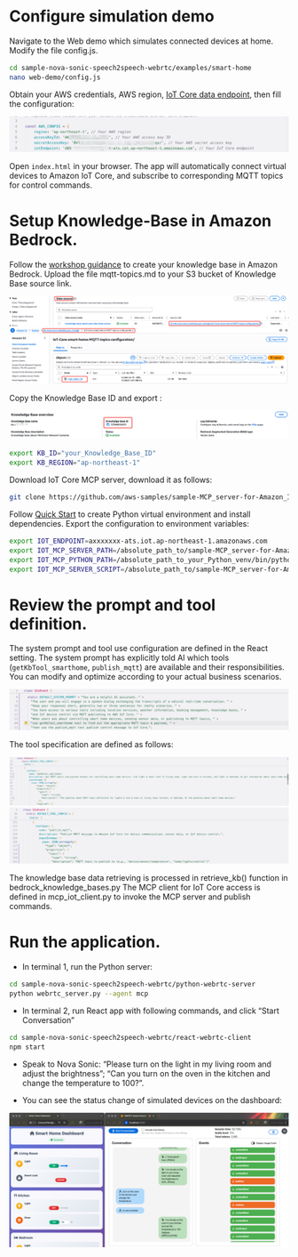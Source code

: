 # Configure simulation demo

Navigate to the Web demo which simulates connected devices at home. Modify the file config.js.
```bash
cd sample-nova-sonic-speech2speech-webrtc/examples/smart-home
nano web-demo/config.js 
```
Obtain your AWS credentials, AWS region, [IoT Core data endpoint](https://docs.aws.amazon.com/cli/latest/reference/iot/describe-endpoint.html), then fill the configuration:

![cofig.js](../../docs/images/config_js.png)

Open `index.html` in your browser. The app will automatically connect virtual devices to Amazon IoT Core, and subscribe to corresponding MQTT topics for control commands.

# Setup Knowledge-Base in Amazon Bedrock.

Follow the [workshop guidance](https://catalog.us-east-1.prod.workshops.aws/workshops/5238419f-1337-4e0f-8cd7-02239486c40d/en-US/02-repeatable-pattern/01-kb-lab) to create your knowledge base in Amazon Bedrock. Upload the file mqtt-topics.md to your S3 bucket of Knowledge Base source link.

![kb-1](../../docs/images/knowledgebase-1.png)
![kb-2](../../docs/images/knowledgebase-2.png)

Copy the Knowledge Base ID and export :

![kb-3](../../docs/images/knowledgebase-3.png)

```bash
export KB_ID="your_Knowledge_Base_ID"
export KB_REGION="ap-northeast-1"
```

Download IoT Core MCP server, download it as follows:
```bash
git clone https://github.com/aws-samples/sample-MCP_server-for-Amazon_IoT_Core.git
```

Follow [Quick Start](https://github.com/aws-samples/sample-MCP_server-for-Amazon_IoT_Core) to create Python virtual environment and install dependencies. Export the configuration to environment variables:
```bash
export IOT_ENDPOINT=axxxxxxx-ats.iot.ap-northeast-1.amazonaws.com
export IOT_MCP_SERVER_PATH=/absolute_path_to/sample-MCP_server-for-Amazon_IoT_Core
export IOT_MCP_PYTHON_PATH=/absolute_path_to_your_Python_venv/bin/python
export IOT_MCP_SERVER_SCRIPT=/absolute_path_to/sample-MCP_server-for-Amazon_IoT_Core/server.py
```

# Review the prompt and tool definition.

The system prompt and tool use configuration are defined in the React setting.
The system prompt has explicitly told AI which tools (`getKbTool_smarthome`, `publish_mqtt`) are available and their responsibilities. You can modify and optimize according to your actual business scenarios.

![prompt-1](../../docs/images/prompt1.png)

The tool specification are defined as follows:

![prompt-2](../../docs/images/prompt2.png)
![prompt-3](../../docs/images/prompt3.png)

The knowledge base data retrieving is processed in retrieve_kb() function in bedrock_knowledge_bases.py
The MCP client for IoT Core access is defined in mcp_iot_client.py to invoke the MCP server and publish commands.

# Run the application.

* In terminal 1, run the Python server:

```bash
cd sample-nova-sonic-speech2speech-webrtc/python-webrtc-server
python webrtc_server.py --agent mcp
```

* In terminal 2, run React app with following commands, and click “Start Conversation”

```bash
cd sample-nova-sonic-speech2speech-webrtc/react-webrtc-client
npm start
```

* Speak to Nova Sonic: “Please turn on the light in my living room and adjust the brightness”; “Can you turn on the oven in the kitchen and change the temperature to 100?”.

* You can see the status change of simulated devices on the dashboard:

![smart home demo](../../docs/images/smart-home-demo.png)
